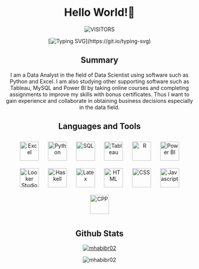 <div align="center">
<h1>Hello World!👋 </h1>
<p> <img alt="VISITORS" src="https://komarev.com/ghpvc/?username=mhabibr02&style=flat&labelColor=red&logo=github&label=PROFILE+VIEWS&color=971901"/>

[![Typing SVG](https://readme-typing-svg.demolab.com?font=Noto+Sans&weight=600&size=21&duration=2000&color=000000&background=FFFFFF&center=true&vCenter=true&width=435&lines=I'm+a+Data+Analyst,;I'm+a+Data+Scientist,;I'm+a+Data+Engineer!)](https://git.io/typing-svg)
<h2>Summary</h2>

<p> I am a Data Analyst in the field of Data Scientist using software such as Python and Excel. I am also studying other supporting software such as Tableau, MySQL and Power BI by 
taking online courses and completing assignments to improve my skills with bonus certificates. Thus I want to gain experience and collaborate in obtaining business decisions 
especially in the data field.</p>

<h2>Languages and Tools</h2>
<a href="https://excel.cloud.microsoft/" target="_blank"><img style="margin: 10px" src="https://img.icons8.com/?size=48&id=117561&format=png" alt="Excel" height="50" /></a>
<a href="https://www.python.org/" target="_blank"><img style="margin: 10px" src="https://img.icons8.com/?size=48&id=13441&format=png" alt="Python" height="50" /></a>
<a href="https://cloud.google.com/sql?hl=en" target="_blank"><img style="margin: 10px" src="https://img.icons8.com/?size=48&id=J6KcaRLsTgpZ&format=png" alt="SQL" height="50" /></a>
<a href="https://public.tableau.com/" target="_blank"><img style="margin: 10px" src="https://img.icons8.com/?size=48&id=9Kvi1p1F0tUo&format=png" alt="Tableau" height="50" /></a>
<a href="https://www.r-project.org/" target="_blank"><img style="margin: 10px" src="https://img.icons8.com/?size=80&id=p8Cs0Q1HzzH5&format=png" alt="R" height="50" /></a>   
<a href="https://www.microsoft.com/en-us/power-platform/products/power-bi" target="_blank"><img style="margin: 10px" src="https://img.icons8.com/?size=48&id=3sGOUDo9nJ4k&format=png" alt="Power BI" height="50" /></a>
<a href="https://lookerstudio.google.com/" target="_blank"><img style="margin: 10px" src="https://img.icons8.com/?size=48&id=SruJhzn0nnLl&format=png" alt="Looker Studio" height="50" /></a>
<a href="https://www.haskell.org/" target="_blank"><img style="margin: 10px" src="https://img.icons8.com/?size=50&id=W5tDlZIZgAHJ&format=png" alt="Haskell" height="50" /></a>
<a href="https://www.latex-project.org/" target="_blank"><img style="margin: 10px" src="https://img.icons8.com/?size=48&id=piVHs2bMOs6P&format=png" alt="Latex" height="50" /></a>
<a href="https://html.com/" target="_blank"><img style="margin: 10px" src="https://img.icons8.com/?size=48&id=v8RpPQUwv0N8&format=png" alt="HTML" height="50" /></a>  
<a href="https://web.dev/css?hl=id" target="_blank"><img style="margin: 10px" src="https://img.icons8.com/?size=60&id=3BTBsJs5myRy&format=png" alt="CSS" height="50" /></a>   
<a href="https://www.javascript.com/" target="_blank"><img style="margin: 10px" src="https://img.icons8.com/?size=48&id=108784&format=png" alt="Javascript" height="50" /></a>
<a href="https://isocpp.org/" target="_blank"><img style="margin: 10px" src="https://img.icons8.com/?size=48&id=40669&format=png" alt="CPP" height="50" /></a>

<h2>Github Stats</h2>
<p> <a href="https://github.com/ryo-ma/github-profile-trophy"><img src="https://github-profile-trophy.vercel.app/?username=mhabibr02" alt="mhabibr02" /></a> </p>
<p align="center"> <img src="https://github-readme-stats.vercel.app/api?username=mhabibr02&show_icons=true&theme=radical" alt="mhabibr02" /> </p>
</div>
